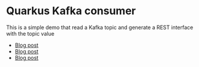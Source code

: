 # Quarkus Kafka consumer

This is a simple demo that read a Kafka topic and generate a REST interface with the topic value 


- [Blog post](http://www.igfasouza.com/blog/kafka-at-the-edge-with-raspberry-pi/)
- [Blog post](http://www.igfasouza.com/blog/real-time-locating-system-with-kafka/)
- [Blog post](http://www.igfasouza.com/blog/oci-dashboard-with-smashingdashing-and-kafka/)